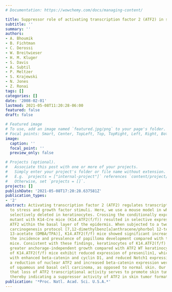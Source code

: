 ```yaml
---
# Documentation: https://wowchemy.com/docs/managing-content/

title: Suppressor role of activating transcription factor 2 (ATF2) in skin cancer
subtitle: ''
summary: ''
authors:
- A. Bhoumik
- B. Fichtman
- C. Derossi
- W. Breitwieser
- H. M. Kluger
- S. Davis
- A. Subtil
- P. Meltzer
- S. Krajewski
- N. Jones
- Z. Ronai
tags: []
categories: []
date: '2008-02-01'
lastmod: 2021-05-08T11:20:28-06:00
featured: false
draft: false

# Featured image
# To use, add an image named `featured.jpg/png` to your page's folder.
# Focal points: Smart, Center, TopLeft, Top, TopRight, Left, Right, BottomLeft, Bottom, BottomRight.
image:
  caption: ''
  focal_point: ''
  preview_only: false

# Projects (optional).
#   Associate this post with one or more of your projects.
#   Simply enter your project's folder or file name without extension.
#   E.g. `projects = ["internal-project"]` references `content/project/deep-learning/index.md`.
#   Otherwise, set `projects = []`.
projects: []
publishDate: '2021-05-08T17:20:28.637581Z'
publication_types:
- '2'
abstract: Activating transcription factor 2 (ATF2) regulates transcription in response
  to stress and growth factor stimuli. Here, we use a mouse model in which ATF2 was
  selectively deleted in keratinocytes. Crossing the conditionally expressed ATF2
  mutant with K14-Cre mice (K14.ATF2(f/f)) resulted in selective expression of mutant
  ATF2 within the basal layer of the epidermis. When subjected to a two-stage skin
  carcinogenesis protocol [7,12-dimethylbenz[a]anthracene/phorbol 12-tetradecanoate
  13-acetate (DMBA/TPA)], K14.ATF2(f/f) mice showed significant increases in both
  the incidence and prevalence of papilloma development compared with the WT ATF2
  mice. Consistent with these findings, keratinocytes of K14.ATF2(f/f) mice exhibit
  greater anchorage-independent growth compared with ATF2 WT keratinocytes. Papillomas
  of K14.ATF2(f/f) mice exhibit reduced expression of presenilin1, which is associated
  with enhanced beta-catenin and cyclin D1, and reduced Notch1 expression. Significantly,
  a reduction of nuclear ATF2 and increased beta-catenin expression were seen in samples
  of squamous and basal cell carcinoma, as opposed to normal skin. Our data reveal
  that loss of ATF2 transcriptional activity serves to promote skin tumor formation,
  thereby indicating a suppressor activity of ATF2 in skin tumor formation.
publication: '*Proc. Natl. Acad. Sci. U.S.A.*'
---
```


